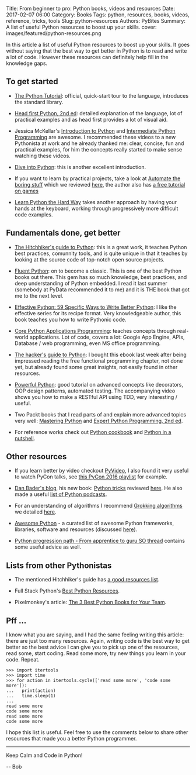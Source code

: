 Title: From beginner to pro: Python books, videos and resources
Date: 2017-02-07 06:00
Category: Books
Tags: python, resources, books, videos, reference, tricks, tools
Slug: python-resources
Authors: PyBites
Summary: A list of useful Python resources to boost up your skills.
cover: images/featured/python-resources.png

In this article a list of useful Python resources to boost up your skills. It goes without saying that the best way to get better in Python is to read and write a lot of code. However these resources can definitely help fill in the knowledge gaps.

## To get started

* [The Python Tutorial](https://docs.python.org/3/tutorial/): official, quick-start tour to the language, introduces the standard library.

* [Head first Python, 2nd ed](http://shop.oreilly.com/product/0636920036777.do): detailed explanation of the language, lot of practical examples and as head first provides a lot of visual aid.

* Jessica McKellar's [Introduction to Python](http://shop.oreilly.com/product/110000448.do) and [Intermediate Python Programming](http://shop.oreilly.com/product/0636920049852.do) are awesome. I recommended these videos to a new Pythonista at work and he already thanked me: clear, concise, fun and practical examples, for him the concepts really started to make sense watching these videos.

* [Dive into Python](http://www.diveintopython3.net/): this is another excellent introduction.

* If you want to learn by practical projects, take a look at [Automate the boring stuff](https://automatetheboringstuff.com/) which we reviewed [here](http://pybit.es/automate_the_boring_stuff_review.html), the author also has [a free tutorial on games](https://inventwithpython.com/)

* [Learn Python the Hard Way](https://www.amazon.com/gp/product/0321884914/ref=as_li_tf_tl?ie=UTF8&camp=1789&creative=9325&creativeASIN=0321884914&linkCode=as2&tag=lepythhawa-20) takes another approach by having your hands at the keyboard, working through progressively more difficult code examples.

## Fundamentals done, get better

* [The Hitchhiker's guide to Python](http://docs.python-guide.org/en/latest/): this is a great work, it teaches Python best practices, comunnity tools, and is quite unique in that it teaches by looking at the source code of top-notch open source projects.

* [Fluent Python](https://www.amazon.com/Fluent-Python-Concise-Effective-Programming/dp/1491946008/ref=sr_1_7?ie=UTF8&qid=1486441159&sr=8-7&keywords=python): on to become a classic. This is one of the best Python books out there. This gem has so much knowledge, best practices, and deep understanding of Python embedded. I read it last summer (somebody at PyData recommended it to me) and it is THE book that got me to the next level.

* [Effective Python: 59 Specific Ways to Write Better Python](https://www.amazon.com/Effective-Python-Specific-Software-Development/dp/0134034287/ref=sr_1_1?ie=UTF8&qid=1486441186&sr=8-1&keywords=python+effective): I like the effective series for its recipe format. Very knowledgeable author, this book teaches you how to write Pythonic code.

* [Core Python Applications Programming](https://www.amazon.com/Core-Python-Applications-Programming-3rd/dp/0132678209/ref=asap_bc?ie=UTF8): teaches concepts through real-world applications. Lot of code, covers a lot: Google App Engine, APIs, Database / web programming, even MS office programming.

* [The hacker's guide to Python](https://thehackerguidetopython.com/): I bought this ebook last week after being impressed reading the free functional programming chapter, not done yet, but already found some great insights, not easily found in other resources.

* [Powerful Python](https://powerfulpython.com/): good tutorial on advanced concepts like decorators, OOP design patterns, automated testing. The accompanying video shows you how to make a RESTful API using TDD, very interesting / useful.

* Two Packt books that I read parts of and explain more advanced topics very well: [Mastering Python](https://www.amazon.com/Mastering-Python-Rick-van-Hattem/dp/1785289721/ref=sr_1_1?ie=UTF8&qid=1486441205&sr=8-1&keywords=mastering+python) and [Expert Python Programming, 2nd ed](https://www.amazon.com/Expert-Python-Programming-Michal-Jaworski/dp/1785886851/ref=sr_1_1?ie=UTF8&qid=1486441212&sr=8-1&keywords=expert+python). 

* For reference works check out [Python cookbook](https://www.amazon.com/Python-Cookbook-Third-David-Beazley/dp/1449340377/ref=sr_1_1?ie=UTF8&qid=1486446323&sr=8-1&keywords=python+cookbook) and [Python in a nutshell](https://www.amazon.com/Python-Nutshell-Second-Alex-Martelli/dp/0596100469/ref=sr_1_1?ie=UTF8&qid=1486446332&sr=8-1&keywords=python+in+a+nutshell).

## Other resources

* If you learn better by video checkout [PyVideo](http://pyvideo.org/), I also found it very useful to watch PyCon talks, see [this PyCon 2016 playlist](https://www.youtube.com/channel/UCwTD5zJbsQGJN75MwbykYNw) for example. 

* [Dan Bader's blog](https://dbader.org/), his new book: [Python tricks](https://dbader.org/products/python-tricks-book/) reviewed [here](http://pybit.es/pytricks-review.html). He also made a useful [list of Python podcasts](https://dbader.org/blog/ultimate-list-of-python-podcasts).

* For an understanding of algorithms I recommend [Grokking algorithms](https://www.manning.com/books/grokking-algorithms) we detailed [here](http://pybit.es/grokking_algorithms.html).

* [Awesome Python](https://awesome-python.com/) - a curated list of awesome Python frameworks, libraries, software and resources (discussed [here](http://pybit.es/awesome_python_resources.html)).

* [Python progression path - From apprentice to guru SO thread](http://stackoverflow.com/questions/2573135/python-progression-path-from-apprentice-to-guru) contains some useful advice as well.

## Lists from other Pythonistas

* The mentioned Hitchhiker's guide has [a good resources list](http://docs.python-guide.org/en/latest/intro/learning/).

* Full Stack Python's [Best Python Resources](https://www.fullstackpython.com/best-python-resources.html).

* Pixelmonkey's article: [The 3 Best Python Books for Your Team](http://www.pixelmonkey.org/2015/06/06/pybooks).

## Pff ...

I know what you are saying, and I had the same feeling writing this article: there are just too many resources. Again, writing code is the best way to get better so the best advice I can give you to pick up one of the resources, read some, start coding. Read some more, try new things you learn in your code. Repeat.

	>>> import itertools
	>>> import time
	>>> for action in itertools.cycle(['read some more', 'code some more']):
	...   print(action)
	...   time.sleep(1)
	...
	read some more
	code some more
	read some more
	code some more

I hope this list is useful. Feel free to use the comments below to share other resources that made you a better Python programmer.

---

Keep Calm and Code in Python!

-- Bob
